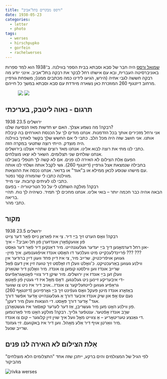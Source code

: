 ```yaml
---
title: "ורסס מבקרים בתל־אביב"
date: 1938-05-23
categories:
  - letter
  - photo
tags:
  - werses
  - hirschpupko
  - gorfein
  - rachelwerses
---
```


[שמואל ורסס](https://he.wikipedia.org/wiki/%D7%A9%D7%9E%D7%95%D7%90%D7%9C_%D7%95%D7%A8%D7%A1%D7%A1)
היה חבר של סבא וסבתא בבית הספר בווילנה. ב־1938 הוא למד ספרות באוניברסיטה העברית,
ובא עם אישתו רחל לבקר את רבקה בתל־אביב.
אינני יודע מה רבקה חששה לגבי אחיה (הירש, הגיעו לידינו כמה מכתבים ממנו);
משפחת גורפיין מרחוב דיזנגוף 260 המוזכרת כאן נשארה מיודדת עם סבא וסבתא
במשך כל חייהם.

<figure class="half">
    <a href="/pupko-papers/assets/images/1938-05-23-werses-tlv-visit-1.jpg"><img src="/pupko-papers/assets/images/1938-05-23-werses-tlv-visit-1.jpg"></a>
    <a href="/pupko-papers/assets/images/1938-05-23-werses-tlv-visit-2.jpg"><img src="/pupko-papers/assets/images/1938-05-23-werses-tlv-visit-2.jpg"></a>
</figure>

## תרגום - נאוה ליטבק, בעריכתי

ירושלים 23.5 1938  
רבקה! מה נשמע אצלך. האם יש חדשות מאז הנסיעה שלנו?  
אני ורחל מזכירים אותך בכל הזדמנות. אנחנו מודים לך על הכנסת האורחים בה קיבלת  
אותנו. אני חושב שזה היה מכל הלב. כתבי לי אם החשש שלך בקשר לאחיך בווילנה  
היה מוצדק. הייתי רוצה שתטעי במקרה הזה.  
כתבי לנו מתי את רוצה לבוא אלינו. אנחנו מאד רוצים שתהיי אצלנו בירושלים.  
אנחנו שולחים שני תצלומים. השאר לא יצאו מוצלחים.  
הפעם אֵלת הצילום לא האירה לנו פנים. אם לא קשה לך תטפלי בשבילנו  
בחבילה שנמצאת אצל גורפיין (דיזנגוף 260). גשי לקבל אותה ושלחי לנו אותה  
עם מישהו שנוסע לכאן ממילא או ב"אגד" או בדואר. אנחנו נכסה את ההוצאות.  
מווילנה כתבו לי שהמורה קַסַר נפטר.  
כתבי לנו לעיתים קרובות. עני מייד.  
רבקה! מולקֶה השתלט לי על כל הטריטוריה - בפעם  
הבאה אהיה כבר חכמה יותר – בואי אלינו. אנחנו מחכים לך תמיד. כשיהיה לך נוח. תהיי בריאה.  
כתבי מהר.


## מקור

ירושלים 23.5 1938  
רבקה! וואׇס הערט זיך בײַ דיר. צי איז פֿאַראַן נײַס פֿאַר דער צײַט  
פֿון אַוועקפֿאׇרן אונדזערן פֿון תל-אביב? – איך  
און רחל דערמאׇנען דיך בײַ יעדער געלעגנהייט. מיר דאַנקען דיר פֿאַר דער גאַסט-  
-פֿרײַנדלעכקייט מיט וועלכער דו האׇסט אונדז אויפֿגענומען. איך מײַן ??? ???  
געווען אויפֿריכטיק. שרײַב מיר, צי איז דײַן פחד וועגן דײַן ברודער אין  
ווילנע געווען באַרעכטיקט. כ'וואׇלט וועלן דו זאׇלסט זיך טועה זײַן אין דעם פֿאַל  
שרײַב אונדז ווען ווילסטו קומען צו אונדז. מיר וואׇלטן דיר שטאַרק  
וועלן זען בײַ אונדז אין ירושלים. מיר שיקן דיר צוויי פֿאׇטאׇגראַפֿיעס  
די איבעריקע זיינען ניט געלונגען. דאׇס מאׇל איז די געטין פֿון פֿאׇטאׇ-  
גראַפֿיע געווען לײַטזעליקער צו אונדז...אויב דיר איז ניט צו שווער  
באַזאׇרג אונדז מיטן פּעקל וואׇס געפֿינט זיך בײַ גאׇרפײַנען (דיזנגאׇף 260)  
נעם עס אׇפּ און שיק אונדז איבער דורך אַ געלעגנהײַט אׇדער אפֿשר דורך  
"אגד" אׇדער דורך פּאׇסט. די הוצאות וועלן מיר דעקן.  
פון ווילנע האׇט מען מיר געשריבן, אַז דער לערער קאַסאַר איז געשטאׇרבן.  
שרַַב אונדז אׇפֿטער. ענטפֿער גלײַך. רבקה! מולקע האׇט מיר פֿאַרנומען  
די גאַנצע טעריטאׇריע – אַ צווייט מאׇל וועל איך שוין זײַן קלוגער – קום צו אונדז.  
מיר וואַרטן אויף דיר אַלע מאׇהל. ווען דיר איז בַאקוועם. זײַ געזונד.  
שרײַב שנעל.

## אֵלת הצילום לא האירה לנו פנים
לפי הגיל של המצולמים והים ברקע, ייתכן שזה אחד "התצלומים הלא
מוצלחים" מהביקור

![rivka werses](/pupko-papers/assets/images/1938-05-23-rivka-werses.jpg)
